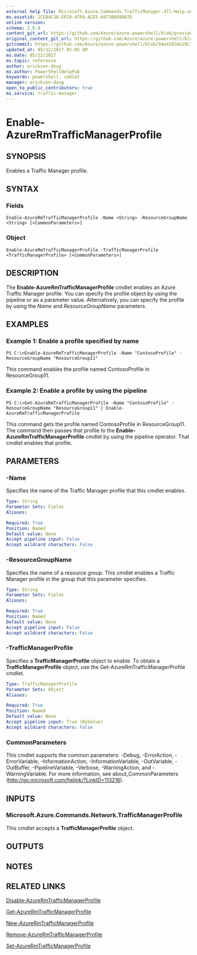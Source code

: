 ```yaml
---
external help file: Microsoft.Azure.Commands.TrafficManager.dll-Help.xml
ms.assetid: 2CE84C3A-EFC0-47FA-ACE5-687380D90A7D
online version:
schema: 2.0.0
content_git_url: https://github.com/Azure/azure-powershell/blob/preview/src/ResourceManager/TrafficManager/Commands.TrafficManager2/help/Enable-AzureRmTrafficManagerProfile.md
original_content_git_url: https://github.com/Azure/azure-powershell/blob/preview/src/ResourceManager/TrafficManager/Commands.TrafficManager2/help/Enable-AzureRmTrafficManagerProfile.md
gitcommit: https://github.com/Azure/azure-powershell/blob/94e42834e29c78cafba9e3f1e99e14af92561036
updated_at: 05/12/2017 03:05 AM
ms.date: 05/12/2017
ms.topic: reference
author: erickson-doug
ms.author: PowerShellHelpPub
keywords: powershell, cmdlet
manager: erickson-doug
open_to_public_contributors: true
ms.service: traffic-manager
---
```


# Enable-AzureRmTrafficManagerProfile

## SYNOPSIS
Enables a Traffic Manager profile.

## SYNTAX

### Fields
```
Enable-AzureRmTrafficManagerProfile -Name <String> -ResourceGroupName <String> [<CommonParameters>]
```

### Object
```
Enable-AzureRmTrafficManagerProfile -TrafficManagerProfile <TrafficManagerProfile> [<CommonParameters>]
```

## DESCRIPTION
The **Enable-AzureRmTrafficManagerProfile** cmdlet enables an Azure Traffic Manager profile.
You can specify the profile object by using the pipeline or as a parameter value.
Alternatively, you can specify the profile by using the *Name* and *ResourceGroupName* parameters.

## EXAMPLES

### Example 1: Enable a profile specified by name
```
PS C:\>Enable-AzureRmTrafficManagerProfile -Name "ContosoProfile" -ResourceGroupName "ResourceGroup11"
```

This command enables the profile named ContosoProfile in ResourceGroup11.

### Example 2: Enable a profile by using the pipeline
```
PS C:\>Get-AzureRmTrafficManagerProfile -Name "ContosoProfile" -ResourceGroupName "ResourceGroup11" | Enable-AzureRmTrafficManagerProfile
```

This command gets the profile named ContosoProfile in ResourceGroup11.
The command then passes that profile to the **Enable-AzureRmTrafficManagerProfile** cmdlet by using the pipeline operator.
That cmdlet enables that profile.

## PARAMETERS

### -Name
Specifies the name of the Traffic Manager profile that this cmdlet enables.

```yaml
Type: String
Parameter Sets: Fields
Aliases: 

Required: True
Position: Named
Default value: None
Accept pipeline input: False
Accept wildcard characters: False
```

### -ResourceGroupName
Specifies the name of a resource group.
This cmdlet enables a Traffic Manager profile in the group that this parameter specifies.

```yaml
Type: String
Parameter Sets: Fields
Aliases: 

Required: True
Position: Named
Default value: None
Accept pipeline input: False
Accept wildcard characters: False
```

### -TrafficManagerProfile
Specifies a **TrafficManagerProfile** object to enable.
To obtain a **TrafficManagerProfile** object, use the Get-AzureRmTrafficManagerProfile cmdlet.

```yaml
Type: TrafficManagerProfile
Parameter Sets: Object
Aliases: 

Required: True
Position: Named
Default value: None
Accept pipeline input: True (ByValue)
Accept wildcard characters: False
```

### CommonParameters
This cmdlet supports the common parameters: -Debug, -ErrorAction, -ErrorVariable, -InformationAction, -InformationVariable, -OutVariable, -OutBuffer, -PipelineVariable, -Verbose, -WarningAction, and -WarningVariable. For more information, see about_CommonParameters (http://go.microsoft.com/fwlink/?LinkID=113216).

## INPUTS

### Microsoft.Azure.Commands.Network.TrafficManagerProfile
This cmdlet accepts a **TrafficManagerProfile** object.

## OUTPUTS

## NOTES

## RELATED LINKS

[Disable-AzureRmTrafficManagerProfile](./Disable-AzureRmTrafficManagerProfile.md)

[Get-AzureRmTrafficManagerProfile](./Get-AzureRmTrafficManagerProfile.md)

[New-AzureRmTrafficManagerProfile](./New-AzureRmTrafficManagerProfile.md)

[Remove-AzureRmTrafficManagerProfile](./Remove-AzureRmTrafficManagerProfile.md)

[Set-AzureRmTrafficManagerProfile](./Set-AzureRmTrafficManagerProfile.md)



